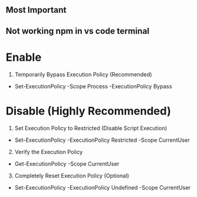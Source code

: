 ## Most Important

## Not working npm in vs code terminal

# Enable
1. Temporarily Bypass Execution Policy (Recommended)
- Set-ExecutionPolicy -Scope Process -ExecutionPolicy Bypass

# Disable (Highly Recommended)
1. Set Execution Policy to Restricted (Disable Script Execution)
- Set-ExecutionPolicy -ExecutionPolicy Restricted -Scope CurrentUser

2. Verify the Execution Policy
- Get-ExecutionPolicy -Scope CurrentUser

3. Completely Reset Execution Policy (Optional)
- Set-ExecutionPolicy -ExecutionPolicy Undefined -Scope CurrentUser
